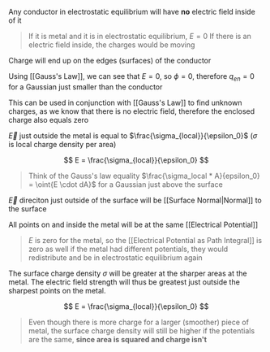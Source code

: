 Any conductor in electrostatic equilibrium will have **no** electric field inside of it

> If it is metal and it is in electrostatic equilibrium, $E = 0$
> If there is an electric field inside, the charges would be moving

Charge will end up on the edges (surfaces) of the conductor

Using [[Gauss's Law]], we can see that $E = 0$, so $\phi = 0$, therefore $q_{en} = 0$ for a Gaussian just smaller than the conductor

This can be used in conjunction with [[Gauss's Law]] to find unknown charges, as we know that there is no electric field, therefore the enclosed charge also equals zero

$\vec{E}$ just outside the metal is equal to $\frac{\sigma_{local}}{\epsilon_0}$ ($\sigma$ is local charge density per area)

$$
E = \frac{\sigma_{local}}{\epsilon_0}
$$

> Think of the Gauss's law equality $\frac{\sigma_local * A}{epsilon_0} = \oint{E \cdot dA}$ for a Gaussian just above the surface


$\vec{E}$ direciton just outside of the surface will be [[Surface Normal|Normal]] to the surface

All points on and inside the metal will be at the same [[Electrical Potential]]

> $E$ is zero for the metal, so the [[Electrical Potential as Path Integral]] is zero as well 
> if the metal had different potentials, they would redistribute and be in electrostatic equilibrium again
> 

 The surface charge density $\sigma$ will be greater at the sharper areas at the metal. The electric field strength will thus be greatest just outside the sharpest points on the metal.

 $$
 E = \frac{\sigma_{local}}{\epsilon_0}
 $$

> Even though there is more charge for a larger (smoother) piece of metal, the surface charge density will still be higher if the potentials are the same, **since area is squared and charge isn't** 


 